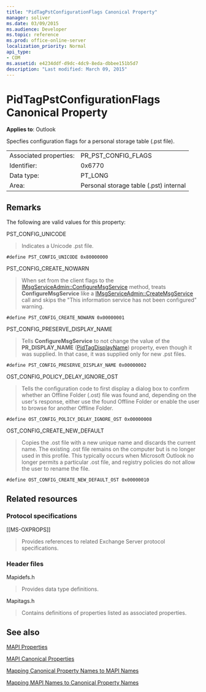 ```yaml
---
title: "PidTagPstConfigurationFlags Canonical Property"
manager: soliver
ms.date: 03/09/2015
ms.audience: Developer
ms.topic: reference
ms.prod: office-online-server
localization_priority: Normal
api_type:
- COM
ms.assetid: e4234ddf-d9dc-4dc9-8eda-dbbee151b5d7
description: "Last modified: March 09, 2015"
---
```


# PidTagPstConfigurationFlags Canonical Property
  
**Applies to**: Outlook 
  
Specfies configuration flags for a personal storage table (.pst file).
  
|||
|:-----|:-----|
|Associated properties:  <br/> |PR_PST_CONFIG_FLAGS  <br/> |
|Identifier:  <br/> |0x6770  <br/> |
|Data type:  <br/> |PT_LONG  <br/> |
|Area:  <br/> |Personal storage table (.pst) internal  <br/> |
   
## Remarks

The following are valid values for this property:
  
PST_CONFIG_UNICODE
  
> Indicates a Unicode .pst file. 
    
   `#define PST_CONFIG_UNICODE 0x80000000`
    
PST_CONFIG_CREATE_NOWARN
  
> When set from the client flags to the [IMsgServiceAdmin::ConfigureMsgService](imsgserviceadmin-configuremsgservice.md) method, treats **ConfigureMsgService** like a [IMsgServiceAdmin::CreateMsgService](imsgserviceadmin-createmsgservice.md) call and skips the "This information service has not been configured" warning. 
    
   `#define PST_CONFIG_CREATE_NOWARN 0x00000001`
    
PST_CONFIG_PRESERVE_DISPLAY_NAME
  
> Tells **ConfigureMsgService** to not change the value of the **PR_DISPLAY_NAME** ([PidTagDisplayName](pidtagdisplayname-canonical-property.md)) property, even though it was supplied. In that case, it was supplied only for new .pst files.
    
   `#define PST_CONFIG_PRESERVE_DISPLAY_NAME 0x00000002`
    
OST_CONFIG_POLICY_DELAY_IGNORE_OST
  
> Tells the configuration code to first display a dialog box to confirm whether an Offline Folder (.ost) file was found and, depending on the user's response, either use the found Offline Folder or enable the user to browse for another Offline Folder.
    
   `#define OST_CONFIG_POLICY_DELAY_IGNORE_OST 0x00000008`
    
OST_CONFIG_CREATE_NEW_DEFAULT
  
> Copies the .ost file with a new unique name and discards the current name. The existing .ost file remains on the computer but is no longer used in this profile. This typically occurs when Microsoft Outlook no longer permits a particular .ost file, and registry policies do not allow the user to rename the file. 
    
   `#define OST_CONFIG_CREATE_NEW_DEFAULT_OST 0x00000010`
    
## Related resources

### Protocol specifications

[[MS-OXPROPS]] 
  
> Provides references to related Exchange Server protocol specifications.
    
### Header files

Mapidefs.h
  
> Provides data type definitions.
    
Mapitags.h
  
> Contains definitions of properties listed as associated properties.
    
## See also



[MAPI Properties](mapi-properties.md)
  
[MAPI Canonical Properties](mapi-canonical-properties.md)
  
[Mapping Canonical Property Names to MAPI Names](mapping-canonical-property-names-to-mapi-names.md)
  
[Mapping MAPI Names to Canonical Property Names](mapping-mapi-names-to-canonical-property-names.md)

